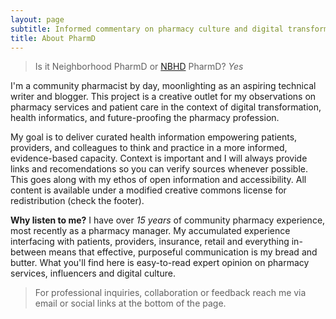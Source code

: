 ```yaml
---
layout: page
subtitle: Informed commentary on pharmacy culture and digital transformation
title: About PharmD
---
```

>Is it Neighborhood PharmD or [NBHD](https://www.acronymfinder.com/Neighborhood-(NBHD).html) PharmD? *Yes*

I'm a community pharmacist by day, moonlighting as an aspiring technical writer and blogger. This project is a creative outlet for my observations on pharmacy services and patient care in the context of digital transformation, health informatics, and future-proofing the pharmacy profession.

My goal is to deliver curated health information empowering patients, providers, and colleagues to think and practice in a more informed, evidence-based capacity. Context is important and I will always provide links and recomendations so you can verify sources whenever possible. This goes along with my ethos of open information and accessibility. All content is available under a modified creative commons license for redistribution (check the footer).

**Why listen to me?** I have over *15 years* of community pharmacy experience, most recently as a pharmacy manager. My accumulated experience interfacing with patients, providers, insurance, retail and everything in-between means that effective, purposeful communication is my bread and butter. What you'll find here is easy-to-read expert opinion on pharmacy services, influencers and digital culture.

>For professional inquiries, collaboration or feedback reach me via email or social links at the bottom of the page.